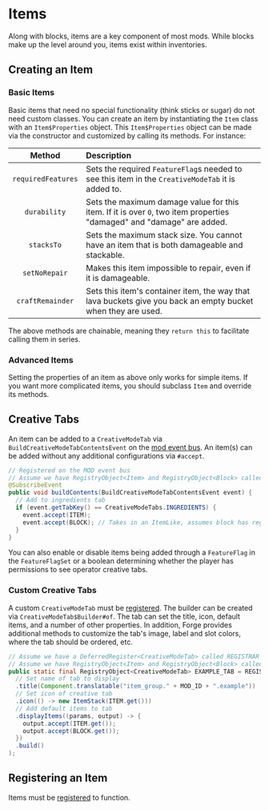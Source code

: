 Items
=====

Along with blocks, items are a key component of most mods. While blocks make up the level around you, items exist within inventories.

Creating an Item
----------------

### Basic Items

Basic items that need no special functionality (think sticks or sugar) do not need custom classes. You can create an item by instantiating the `Item` class with an `Item$Properties` object. This `Item$Properties` object can be made via the constructor and customized by calling its methods. For instance:

|      Method        |                  Description                  |
|:------------------:|:----------------------------------------------|
| `requiredFeatures` | Sets the required `FeatureFlag`s needed to see this item in the `CreativeModeTab` it is added to. |
| `durability`       | Sets the maximum damage value for this item. If it is over `0`, two item properties "damaged" and "damage" are added. |
| `stacksTo`         | Sets the maximum stack size. You cannot have an item that is both damageable and stackable. |
| `setNoRepair`      | Makes this item impossible to repair, even if it is damageable. |
| `craftRemainder`   | Sets this item's container item, the way that lava buckets give you back an empty bucket when they are used. |

The above methods are chainable, meaning they `return this` to facilitate calling them in series.

### Advanced Items

Setting the properties of an item as above only works for simple items. If you want more complicated items, you should subclass `Item` and override its methods.

## Creative Tabs

An item can be added to a `CreativeModeTab` via `BuildCreativeModeTabContentsEvent` on the [mod event bus][modbus]. An item(s) can be added without any additional configurations via `#accept`.

```java
// Registered on the MOD event bus
// Assume we have RegistryObject<Item> and RegistryObject<Block> called ITEM and BLOCK
@SubscribeEvent
public void buildContents(BuildCreativeModeTabContentsEvent event) {
  // Add to ingredients tab
  if (event.getTabKey() == CreativeModeTabs.INGREDIENTS) {
    event.accept(ITEM);
    event.accept(BLOCK); // Takes in an ItemLike, assumes block has registered item
  }
}
```

You can also enable or disable items being added through a `FeatureFlag` in the `FeatureFlagSet` or a boolean determining whether the player has permissions to see operator creative tabs.

### Custom Creative Tabs

A custom `CreativeModeTab` must be [registered][registering]. The builder can be created via `CreativeModeTab$Builder#of`. The tab can set the title, icon, default items, and a number of other properties. In addition, Forge provides additional methods to customize the tab's image, label and slot colors, where the tab should be ordered, etc.

```java
// Assume we have a DeferredRegister<CreativeModeTab> called REGISTRAR
// Assume we have RegistryObject<Item> and RegistryObject<Block> called ITEM and BLOCK
public static final RegistryObject<CreativeModeTab> EXAMPLE_TAB = REGISTRAR.register("example", () -> CreativeModeTab.Builder.of()
  // Set name of tab to display
  .title(Component.translatable("item_group." + MOD_ID + ".example"))
  // Set icon of creative tab
  .icon(() -> new ItemStack(ITEM.get()))
  // Add default items to tab
  .displayItems((params, output) -> {
    output.accept(ITEM.get());
    output.accept(BLOCK.get());
  })
  .build()
);
```

Registering an Item
-------------------

Items must be [registered][registering] to function.

[modbus]: ../concepts/events.md#mod-event-bus
[registering]: ../concepts/registries.md#methods-for-registering
